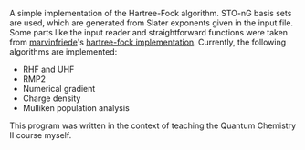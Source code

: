 A simple implementation of the Hartree-Fock algorithm. STO-nG basis sets are used, which are generated from Slater exponents given in the input file.
Some parts like the input reader and straightforward functions were taken from [marvinfriede](https://github.com/marvinfriede)'s [hartree-fock implementation](https://github.com/marvinfriede/hartree-fock).
Currently, the following algorithms are implemented:

- RHF and UHF
- RMP2
- Numerical gradient
- Charge density
- Mulliken population analysis

This program was written in the context of teaching the Quantum Chemistry II course myself.
